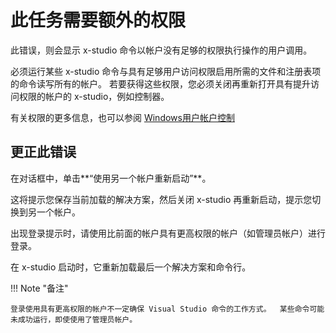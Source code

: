 #  此任务需要额外的权限

此错误，则会显示 x-studio 命令以帐户没有足够的权限执行操作的用户调用。

必须运行某些 x-studio 命令与具有足够用户访问权限启用所需的文件和注册表项的命令读写所有的帐户。  若要获得这些权限，您必须关闭再重新打开具有提升访问权限的帐户的 x-studio，例如控制器。  

有关权限的更多信息，也可以参阅 [Windows用户帐户控制](https://docs.microsoft.com/zh-cn/windows/security/identity-protection/user-account-control/user-account-control-overview)

## 更正此错误

在对话框中，单击**“使用另一个帐户重新启动”**。  
  
这将提示您保存当前加载的解决方案，然后关闭 x-studio 再重新启动，提示您切换到另一个帐户。  
  
出现登录提示时，请使用比前面的帐户具有更高权限的帐户（如管理员帐户）进行登录。  
  
在 x-studio 启动时，它重新加载最后一个解决方案和命令行。  
  
!!! Note "备注"

    登录使用具有更高权限的帐户不一定确保 Visual Studio 命令的工作方式。  某些命令可能未成功运行，即使使用了管理员帐户。  
